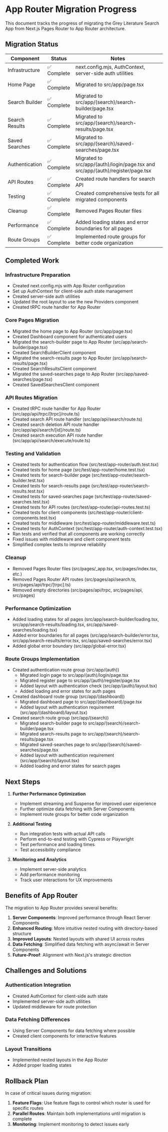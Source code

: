# App Router Migration Progress

This document tracks the progress of migrating the Grey Literature Search App from Next.js Pages Router to App Router architecture.

## Migration Status

| Component | Status | Notes |
|-----------|--------|-------|
| Infrastructure | ✅ Complete | next.config.mjs, AuthContext, server-side auth utilities |
| Home Page | ✅ Complete | Migrated to src/app/page.tsx |
| Search Builder | ✅ Complete | Migrated to src/app/(search)/search-builder/page.tsx |
| Search Results | ✅ Complete | Migrated to src/app/(search)/search-results/page.tsx |
| Saved Searches | ✅ Complete | Migrated to src/app/(search)/saved-searches/page.tsx |
| Authentication | ✅ Complete | Migrated to src/app/(auth)/login/page.tsx and src/app/(auth)/register/page.tsx |
| API Routes | ✅ Complete | Created route handlers for search API |
| Testing | ✅ Complete | Created comprehensive tests for all migrated components |
| Cleanup | ✅ Complete | Removed Pages Router files |
| Performance | ✅ Complete | Added loading states and error boundaries for all pages |
| Route Groups | ✅ Complete | Implemented route groups for better code organization |

## Completed Work

### Infrastructure Preparation
- Created next.config.mjs with App Router configuration
- Set up AuthContext for client-side auth state management
- Created server-side auth utilities
- Updated the root layout to use the new Providers component
- Created tRPC route handler for App Router

### Core Pages Migration
- Migrated the home page to App Router (src/app/page.tsx)
- Created Dashboard component for authenticated users
- Migrated the search-builder page to App Router (src/app/search-builder/page.tsx)
- Created SearchBuilderClient component
- Migrated the search-results page to App Router (src/app/search-results/page.tsx)
- Created SearchResultsClient component
- Migrated the saved-searches page to App Router (src/app/saved-searches/page.tsx)
- Created SavedSearchesClient component

### API Routes Migration
- Created tRPC route handler for App Router (src/app/api/trpc/[trpc]/route.ts)
- Created search API route handler (src/app/api/search/route.ts)
- Created search deletion API route handler (src/app/api/search/[id]/route.ts)
- Created search execution API route handler (src/app/api/search/execute/route.ts)

### Testing and Validation
- Created tests for authentication flow (src/test/app-router/auth.test.tsx)
- Created tests for home page (src/test/app-router/home.test.tsx)
- Created tests for search-builder page (src/test/app-router/search-builder.test.tsx)
- Created tests for search-results page (src/test/app-router/search-results.test.tsx)
- Created tests for saved-searches page (src/test/app-router/saved-searches.test.tsx)
- Created tests for API routes (src/test/app-router/api-routes.test.ts)
- Created tests for client components (src/test/app-router/client-components.test.tsx)
- Created tests for middleware (src/test/app-router/middleware.test.ts)
- Created tests for AuthContext (src/test/app-router/auth-context.test.tsx)
- Ran tests and verified that all components are working correctly
- Fixed issues with middleware and client component tests
- Simplified complex tests to improve reliability

### Cleanup
- Removed Pages Router files (src/pages/_app.tsx, src/pages/index.tsx, etc.)
- Removed Pages Router API routes (src/pages/api/search.ts, src/pages/api/trpc/[trpc].ts)
- Removed empty directories (src/pages/api/trpc, src/pages/api, src/pages)

### Performance Optimization
- Added loading states for all pages (src/app/search-builder/loading.tsx, src/app/search-results/loading.tsx, src/app/saved-searches/loading.tsx)
- Added error boundaries for all pages (src/app/search-builder/error.tsx, src/app/search-results/error.tsx, src/app/saved-searches/error.tsx)
- Added global error boundary (src/app/global-error.tsx)

### Route Groups Implementation
- Created authentication route group (src/app/(auth))
  - Migrated login page to src/app/(auth)/login/page.tsx
  - Migrated register page to src/app/(auth)/register/page.tsx
  - Added layout with authentication check (src/app/(auth)/layout.tsx)
  - Added loading and error states for auth pages
- Created dashboard route group (src/app/(dashboard))
  - Migrated dashboard page to src/app/(dashboard)/page.tsx
  - Added layout with authentication requirement (src/app/(dashboard)/layout.tsx)
- Created search route group (src/app/(search))
  - Migrated search-builder page to src/app/(search)/search-builder/page.tsx
  - Migrated search-results page to src/app/(search)/search-results/page.tsx
  - Migrated saved-searches page to src/app/(search)/saved-searches/page.tsx
  - Added layout with authentication requirement (src/app/(search)/layout.tsx)
  - Added loading and error states for search pages

## Next Steps

1. **Further Performance Optimization**
   - Implement streaming and Suspense for improved user experience
   - Further optimize data fetching with Server Components
   - Implement route groups for better code organization

2. **Additional Testing**
   - Run integration tests with actual API calls
   - Perform end-to-end testing with Cypress or Playwright
   - Test performance and loading times
   - Test accessibility compliance

3. **Monitoring and Analytics**
   - Implement server-side analytics
   - Add performance monitoring
   - Track user interactions for UX improvements

## Benefits of App Router

The migration to App Router provides several benefits:

1. **Server Components**: Improved performance through React Server Components
2. **Enhanced Routing**: More intuitive nested routing with directory-based structure
3. **Improved Layouts**: Nested layouts with shared UI across routes
4. **Data Fetching**: Simplified data fetching with async/await in Server Components
5. **Future-Proof**: Alignment with Next.js's strategic direction

## Challenges and Solutions

### Authentication Integration
- Created AuthContext for client-side auth state
- Implemented server-side auth utilities
- Updated middleware for route protection

### Data Fetching Differences
- Using Server Components for data fetching where possible
- Created client components for interactive features

### Layout Transitions
- Implemented nested layouts in the App Router
- Added proper loading states

## Rollback Plan

In case of critical issues during migration:

1. **Feature Flags**: Use feature flags to control which router is used for specific routes
2. **Parallel Routes**: Maintain both implementations until migration is complete
3. **Monitoring**: Implement monitoring to detect issues early
